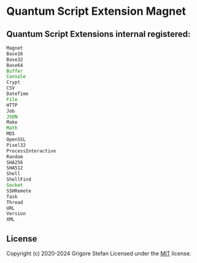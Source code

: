 # Quantum Script Extension Magnet

## Quantum Script Extensions internal registered:

```javascript
Magnet
Base16
Base32
Base64
Buffer
Console
Crypt
CSV
DateTime
File
HTTP
Job
JSON
Make
Math
MD5
OpenSSL
Pixel32
ProcessInteractive
Random
SHA256
SHA512
Shell
ShellFind
Socket
SSHRemote
Task
Thread
URL
Version
XML
```

## License

Copyright (c) 2020-2024 Grigore Stefan
Licensed under the [MIT](LICENSE) license.
